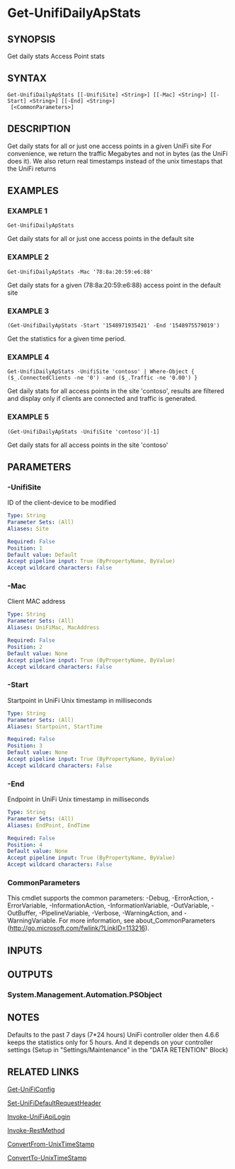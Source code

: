 ﻿---
external help file: UniFiTooling-help.xml
HelpVersion: 1.1.0
Locale: en-US
Module Guid: 7fff91a0-02eb-4df2-84d5-c7d3cd7f7a5d
Module Name: UniFiTooling
online version: https://github.com/Enatec/UniFiTooling/raw/master/docs/Get-UnifiDailyApStats.md
schema: 2.0.0
---

# Get-UnifiDailyApStats

## SYNOPSIS
Get daily stats Access Point stats

## SYNTAX

```
Get-UnifiDailyApStats [[-UnifiSite] <String>] [[-Mac] <String>] [[-Start] <String>] [[-End] <String>]
 [<CommonParameters>]
```

## DESCRIPTION
Get daily stats for all or just one access points in a given UniFi site
For convenience, we return the traffic Megabytes and not in bytes (as the UniFi does it).
We also return real timestamps instead of the unix timestaps that the UniFi returns

## EXAMPLES

### EXAMPLE 1
```
Get-UnifiDailyApStats
```

Get daily stats for all or just one access points in the default site

### EXAMPLE 2
```
Get-UnifiDailyApStats -Mac '78:8a:20:59:e6:88'
```

Get daily stats for a given (78:8a:20:59:e6:88) access point in the default site

### EXAMPLE 3
```
(Get-UnifiDailyApStats -Start '1548971935421' -End '1548975579019')
```

Get the statistics for a given time period.

### EXAMPLE 4
```
Get-UnifiDailyApStats -UnifiSite 'contoso' | Where-Object { ($_.ConnectedClients -ne '0') -and ($_.Traffic -ne '0.00') }
```

Get daily stats for all access points in the site 'contoso', results are filtered and display only if clients are connected and traffic is generated.

### EXAMPLE 5
```
(Get-UnifiDailyApStats -UnifiSite 'contoso')[-1]
```

Get daily stats for all access points in the site 'contoso'

## PARAMETERS

### -UnifiSite
ID of the client-device to be modified

```yaml
Type: String
Parameter Sets: (All)
Aliases: Site

Required: False
Position: 1
Default value: Default
Accept pipeline input: True (ByPropertyName, ByValue)
Accept wildcard characters: False
```

### -Mac
Client MAC address

```yaml
Type: String
Parameter Sets: (All)
Aliases: UniFiMac, MacAddress

Required: False
Position: 2
Default value: None
Accept pipeline input: True (ByPropertyName, ByValue)
Accept wildcard characters: False
```

### -Start
Startpoint in UniFi Unix timestamp in milliseconds

```yaml
Type: String
Parameter Sets: (All)
Aliases: Startpoint, StartTime

Required: False
Position: 3
Default value: None
Accept pipeline input: True (ByPropertyName, ByValue)
Accept wildcard characters: False
```

### -End
Endpoint in UniFi Unix timestamp in milliseconds

```yaml
Type: String
Parameter Sets: (All)
Aliases: EndPoint, EndTime

Required: False
Position: 4
Default value: None
Accept pipeline input: True (ByPropertyName, ByValue)
Accept wildcard characters: False
```

### CommonParameters
This cmdlet supports the common parameters: -Debug, -ErrorAction, -ErrorVariable, -InformationAction, -InformationVariable, -OutVariable, -OutBuffer, -PipelineVariable, -Verbose, -WarningAction, and -WarningVariable.
For more information, see about_CommonParameters (http://go.microsoft.com/fwlink/?LinkID=113216).

## INPUTS

## OUTPUTS

### System.Management.Automation.PSObject
## NOTES
Defaults to the past 7 days (7*24 hours)
UniFi controller older then 4.6.6 keeps the statistics only for 5 hours.
And it depends on your controller settings (Setup in "Settings/Maintenance" in the "DATA RETENTION" Block)

## RELATED LINKS

[Get-UniFiConfig]()

[Set-UniFiDefaultRequestHeader]()

[Invoke-UniFiApiLogin]()

[Invoke-RestMethod]()

[ConvertFrom-UnixTimeStamp]()

[ConvertTo-UnixTimeStamp]()

